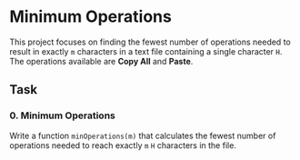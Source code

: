
# Minimum Operations

This project focuses on finding the fewest number of operations needed to result in exactly `m` characters in a text file containing a single character `H`. The operations available are **Copy All** and **Paste**.

## Task

### 0. Minimum Operations

Write a function `minOperations(m)` that calculates the fewest number of operations needed to reach exactly `m` `H` characters in the file.
